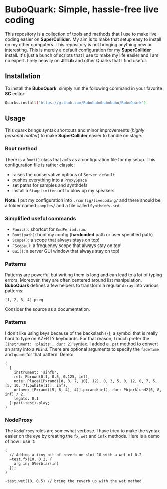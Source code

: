 # BuboQuark: Simple, hassle-free live coding


This repository is a collection of tools and methods that I use to make live coding easier on **SuperCollider**. My aim is to make that setup easy to install on my other computers. This repository is not bringing anything new or interesting. This is merely a default configuration for my **SuperCollider** install. It's just a bunch of scripts that I use to make my life easier and I am no expert. I rely heavily on **JITLib** and other Quarks that I find useful.

## Installation

To install the **BuboQuark**, simply run the following command in your favorite **SC** editor:
```bash
Quarks.install("https://github.com/Bubobubobubobubo/BuboQuark")
```

## Usage

This quark brings syntax shortcuts and minor improvements (_highly personal matter_) to make **SuperCollider** easier to handle on stage. 

### Boot method

There is a `Boot()` class that acts as a configuration file for my setup. This configuration file is rather classic:

- raises the conservative options of `Server.default`
- pushes everything into a `ProxySpace`
- set paths for samples and synthdefs
- install a `StageLimiter` not to blow up my speakers

**Note:** I put my configuration into `./config/livecoding/` and there should be a folder named `samples/` and a file called `Synthdefs.scd`.

### Simplified useful commands

- `Panic()`: shortcut for `CmdPeriod.run`.
- `Boot(path)`: boot my config (**hardcoded** path or user specified path)
- `Scope()`: a scope that always stays on top!
- `FScope()`: a frequency scope that always stay on top!
- `Gui()`: a server GUI window that always stay on top!

### Patterns

Patterns are powerful but writing them is long and can lead to a lot of typing errors. Moreover, they are often centered around list manipulation. **BuboQuark** defines a few helpers to transform a regular `Array` into various patterns:

```supercollider
[1, 2, 3, 4].pseq
```
Consider the source as a documentation.

### Patterns

I don't like using keys because of the backslash (`\`), a symbol that is really hard to type on AZERTY keyboards. For that reason, I much prefer the `[instrument: 'plaits', dur: 2]` syntax. I added a `.pat` method to convert an array into a `Pbind`. There are optional arguments to specify the `fadeTime` and `quant` for that pattern. Demo:

```supercollider
(
  [
    instrument: 'sinfb',
    rel: Pbrown(0.1, 0.5, 0.125, inf),
    note: Place([Pxrand([0, 3, 7, 10], 12), 0, 3, 5, 0, 12, 0, 7, 5, [5, 10, 7].pwhite(1)], inf),
    octave: [Pxrand([5, 6, 4], 4)].pxrand(inf), dur: Pbjorklund2(6, 8, inf) / 2,
    legato: 0.1
  ].pat(~test).play;
)
```

### NodeProxy

The `NodeProxy` roles are somewhat verbose. I have tried to make the syntax easier on the eye by creating the `fx`, `wet` and `infx` methods. Here is a demo of how I use it:


```supercollider
(
  // Adding a tiny bit of reverb on slot 10 with a wet of 0.2
  ~test.fx(10, 0.2, {
    arg in; GVerb.ar(in)
  });
)

~test.wet(10, 0.5) // bring the reverb up with the wet method
```
